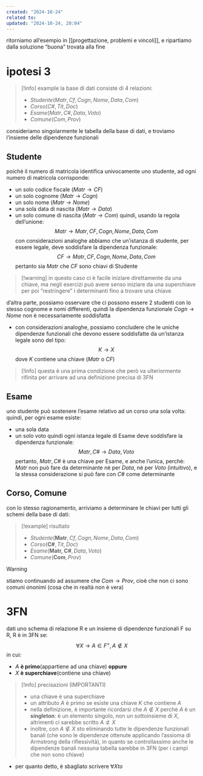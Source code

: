 ```yaml
---
created: "2024-10-24"
related to: 
updated: "2024-10-24, 20:04"
---
```

ritorniamo all’esempio in [[progettazione, problemi e vincoli]], e ripartiamo dalla soluzione “buona” trovata alla fine
# ipotesi 3
>[!info] example
la base di dati consiste di 4 relazioni:
>- $Studente (Matr, Cf, Cogn, Nome, Data, Com)$
>- $Corso (C\#, Tit, Doc)$
>- $Esame (Matr, C\#, Data, Voto)$
>- $Comune (Com, Prov)$

consideriamo singolarmente le tabella della base di dati, e troviamo l’insieme delle dipendenze funzionali
## Studente
poichè il numero di matricola identifica univocamente uno studente, ad ogni numero di matricola corrisponde:
- un solo codice fiscale $(Matr \to CF)$
- un solo cognome $(Matr \to Cogn)$
- un solo nome $(Matr \to Nome)$
- una sola data di nascita ($Matr \to Data$)
- un solo comune di nascita ($Matr \to Com$)
quindi, usando la regola dell’unione:
$$Matr \to Matr,CF,Cogn,Nome,Data ,Com$$
con considerazioni analoghe abbiamo che un’istanza di studente, per essere legale, deve soddisfare la dipendenza funzionale:
$$CF \to Matr, CF, Cogn, Nome, Data,Com$$
pertanto sia $Matr$ che $CF$ sono chiavi di Studente
>[!warning] in questo caso ci è facile iniziare direttamente da una chiave, ma negli esercizi può avere senso iniziare da una superchiave per poi “restringere” i determinanti fino a trovare una chiave

d’altra parte, possiamo osservare che ci possono essere 2 studenti con lo stesso cognome e nomi differenti, quindi la dipendenza funzionale $Cogn \to Nome$ non è necessariamente soddisfatta
- con considerazioni analoghe, possiamo concludere che le uniche dipendenze funzionali che devono essere soddisfatte da un’istanza legale sono del tipo:
$$K \to X$$
dove $K$ contiene una chiave ($Matr$ o $CF$)
>[!info] questa è una prima condizione che però va ulteriormente rifinita per arrivare ad una definizione precisa di 3FN
## Esame
uno studente può sostenere l’esame relativo ad un corso una sola volta: quindi, per ogni esame esiste:
- una sola data
- un solo voto
quindi ogni istanza legale di Esame deve soddisfare la dipendenza funzionale:
$$Matr, C\# \to Data, Voto$$
pertanto, $Matr, C\#$ è una chiave per Esame, e anche l’unica, perchè:
$Matr$ non può fare da determinante nè per $Data$, nè per $Voto$ (intuitivo), e la stessa considerazione si può fare con $C\#$ come determinante
## Corso, Comune
con lo stesso ragionamento, arriviamo a determinare le chiavi per tutti gli schemi della base di dati:
>[!example] risultato
>- $Studente (\textbf{Matr}, Cf, Cogn, Nome, Data, Com)$
>- $Corso (\textbf{C\#}, Tit, Doc)$
>- $Esame (\textbf{Matr, C\#}, Data, Voto)$
>- $Comune (\textbf{Com}, Prov)$

>[!warning]
stiamo continuando ad assumere che $Com \to Prov$, cioè che non ci sono comuni ononimi (cosa che in realtà non è vera)

# 3FN
dati uno schema di relazione R e un insieme di dipendenze funzionali F su R, R è in 3FN se:
$$\forall X \to A \in F^+, A \notin X$$
in cui:
- $A$ **è primo**(appartiene ad una chiave)
**oppure**
- $X$ **è superchiave**(contiene una chiave)
>[!info] precisazioni (IMPORTANTI)
>- una chiave è una superchiave
>- un attributo $A$ è primo se esiste una chiave $K$ che contiene $A$
>- nella definizione, è importante ricordarsi che $A \notin X$ perchè $A$ è un **singleton**: è un elemento singolo, non un sottoinsieme di $X$, altrimenti ci sarebbe scritto $A \not\subset X$
>- inoltre, con $A \notin X$ sto eliminando tutte le dipendenze funzionali banali (che sono le dipendenze ottenute applicando l’assioma di Armstrong della riflessività), in quanto se controllassimo anche le dipendenze banali nessuna tabella sarebbe in 3FN (per i campi che non sono chiave)
- per quanto detto, è sbagliato scrivere $\forall X to$